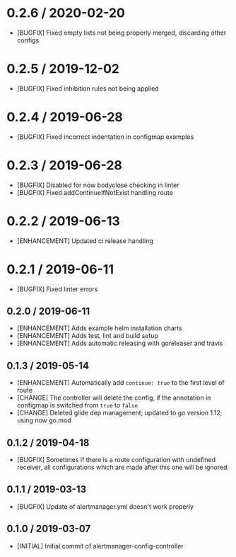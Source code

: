 # 0.2.6 / 2020-02-20
 * [BUGFIX] Fixed empty lists not being properly merged, discarding other configs

# 0.2.5 / 2019-12-02
 * [BUGFIX] Fixed inhibition rules not being applied

# 0.2.4 / 2019-06-28
 * [BUGFIX] Fixed incorrect indentation in configmap examples 

# 0.2.3 / 2019-06-28
 * [BUGFIX] Disabled for now bodyclose checking in linter
 * [BUGFIX] Fixed addContinueIfNotExist handling route

# 0.2.2 / 2019-06-13
 * [ENHANCEMENT] Updated ci release handling

# 0.2.1 / 2019-06-11
 * [BUGFIX] Fixed linter errors

## 0.2.0 / 2019-06-11
* [ENHANCEMENT] Adds example helm installation charts
* [ENHANCEMENT] Adds test, lint and build setup
* [ENHANCEMENT] Adds automatic releasing with goreleaser and travis

## 0.1.3 / 2019-05-14
* [ENHANCEMENT] Automatically add `continue: true` to the first level of route
* [CHANGE] The controller will delete the config, if the annotation in configmap is switched from `true` to `false`
* [CHANGE] Deleted glide dep management; updated to go version 1.12; using now go.mod

## 0.1.2 / 2019-04-18
* [BUGFIX] Sometimes if there is a route configuration with undefined receiver, all configurations which are made after this one will be ignored.

## 0.1.1 / 2019-03-13
* [BUGFIX] Update of alertmanager.yml doesn't work properly 

## 0.1.0 / 2019-03-07
* [INITIAL] Initial commit of alertmanager-config-controller
